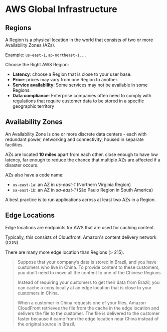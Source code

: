 # AWS Global Infrastructure

## Regions

A Region is a physical location in the world that consists of two or more Availability Zones (AZs).

Example: `us-east-1`, `ap-northeast-1`, ...


Choose the Right AWS Region:

- **Latency**: choose a Region that is close to your user base.
- **Price**: prices may vary from one Region to another.
- **Service availability**: Some services may not be available in some Regions.
- **Data compliance**:  Enterprise companies often need to comply with regulations that require customer data to be stored in a specific geographic territory


## Availability Zones

An Availability Zone is one or more discrete data centers - each with redundant power, networking and connectivity, housed in separate facilities.

AZs are located **10 miles** apart from each other. close enough to have low latency, far enough to reduce the chance that multiple AZs are affected if a disaster occurs.


AZs also have a code name:
- `us-east-1a`: an AZ in *us-east-1* (Northern Virginia Region)
- `sa-east-1b`: an AZ in *sa-east-1* (São Paulo Region in South America)

A best practice is to run applications across at least two AZs in a Region.


## Edge Locations

Edge locations are endpoints for AWS that are used for caching content.

Typically, this consists of Cloudfront, Amazon's content delivery network (CDN).

There are many more edge location than Regions (> 215).

> Suppose that your company’s data is stored in Brazil, and you have customers who live in China. To provide content to these customers, you don’t need to move all the content to one of the Chinese Regions.
>
> Instead of requiring your customers to get their data from Brazil, you can cache a copy locally at an edge location that is close to your customers in China.
> 
> When a customer in China requests one of your files, Amazon CloudFront retrieves the file from the cache in the edge location and delivers the file to the customer. The file is delivered to the customer faster because it came from the edge location near China instead of the original source in Brazil.